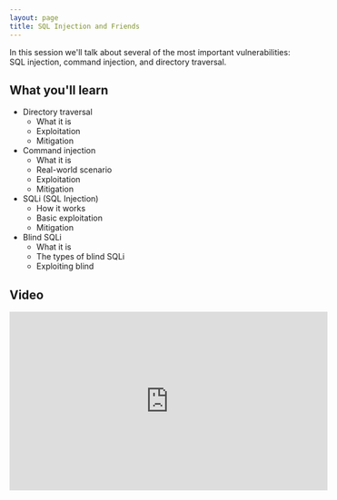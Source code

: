 ```yaml
---
layout: page
title: SQL Injection and Friends
---
```


In this session we'll talk about several of the most important vulnerabilities: SQL injection, command injection, and directory traversal.

What you'll learn
-----------------

- Directory traversal
	- What it is
	- Exploitation
	- Mitigation
- Command injection
	- What it is
	- Real-world scenario
	- Exploitation
	- Mitigation
- SQLi (SQL Injection)
	- How it works
	- Basic exploitation
	- Mitigation
- Blind SQLi
	- What it is
	- The types of blind SQLi
	- Exploiting blind

Video
-----

<div class="container">
	<iframe width="560" height="315" src="https://www.youtube-nocookie.com/embed/bIB3Hi6KeZU" frameborder="0" allow="accelerometer; autoplay; encrypted-media; gyroscope; picture-in-picture" allowfullscreen></iframe>
</div>
